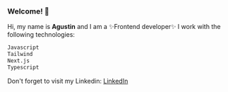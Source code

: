 ### Welcome! 👋 

Hi, my name is **Agustin** and I am a ✨Frontend developer✨ I work with the following technologies:
```sh
Javascript 
Tailwind
Next.js
Typescript 
```

Don't forget to visit my Linkedin: [LinkedIn]


[LinkedIn]:https://www.linkedin.com/in/agustin-molina-994635138/


